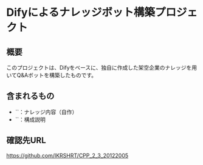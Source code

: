 # Difyによるナレッジボット構築プロジェクト

## 概要
このプロジェクトは、Difyをベースに、独自に作成した架空企業のナレッジを用いてQ&Aボットを構築したものです。

## 含まれるもの
- ``：ナレッジ内容（自作）
- ``：構成説明


## 確認先URL
https://github.com/IKRSHRT/CPP_2_3_20122005
